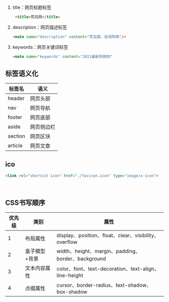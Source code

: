 1. title：网页标题标签

   ```html
    <title>荒岛网</title>
   ```

   

2. description：网页描述标签

   ```html
   <mate name="description" content="荒岛猿、在线购物"/>
   ```

   

3. keywords：网页关键词标签

   ```html
   <mate name="keywords" content="2021最新购物网"
   ```



## 标签语义化

| 标签名  | 语义       |
| ------- | ---------- |
| header  | 网页头部   |
| nav     | 网页导航   |
| footer  | 网页底部   |
| aside   | 网页侧边栏 |
| section | 网页区块   |
| article | 网页文章   |

## ico

```html
<link rel="shortcut icon" href="./favicon.icon" type="image/x-icon">
```

​	

## CSS书写顺序

| 优先级 | 类别          | 属性                                                  |
| ------ | ------------- | ----------------------------------------------------- |
| 1      | 布局属性      | display、position、float、clear、visibility、overflow |
| 2      | 盒子模型+背景 | width、height、margin、padding、border、background    |
| 3      | 文本内容属性  | color、font、text-decoration、text-align、line-height |
| 4      | 点缀属性      | cursor、border-radius、text-shadow、box-shadow        |





























